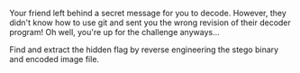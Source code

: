 Your friend left behind a secret message for you to decode. However, they didn't know how to use git and sent you the wrong revision of their decoder program! Oh well, you're up for the challenge anyways...

Find and extract the hidden flag by reverse engineering the stego binary and encoded image file.
